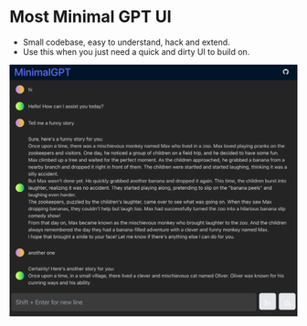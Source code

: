 # Most Minimal GPT UI

- Small codebase, easy to understand, hack and extend.
- Use this when you just need a quick and dirty UI to build on.

![image](https://raw.githubusercontent.com/bjsi/most-minimal-gpt-ui/main/img/minimal.png)
